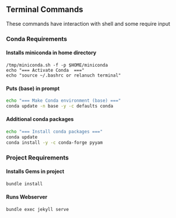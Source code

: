 ## Terminal Commands
These commands have interaction with shell and some require input

### Conda Requirements

#### Installs miniconda in home directory
```
/tmp/miniconda.sh -f -p $HOME/miniconda
echo "=== Activate Conda  ==="
echo "source ~/.bashrc or relanuch terminal"
```

#### Puts (base) in prompt
```bash
echo "=== Make Conda environment (base) ==="
conda update -n base -y -c defaults conda
```

#### Additional conda packages
```bash
echo "=== Install conda packages ==="
conda update
conda install -y -c conda-forge pyyam
```

### Project Requirements

#### Installs Gems in project

```bash
bundle install
``` 

#### Runs Webserver

```bash
bundle exec jekyll serve
```





